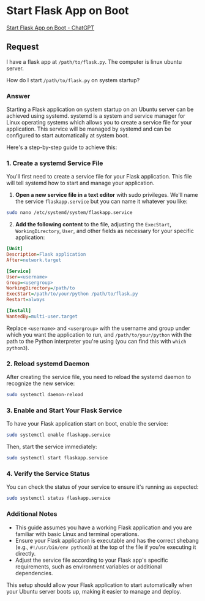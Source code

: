 # Start Flask App on Boot

[Start Flask App on Boot - ChatGPT](https://chat.openai.com/share/ebd2a89d-e33b-47c3-8463-e072ebc186ba)

## Request

I have a flask app at `/path/to/flask.py`. The computer is linux ubuntu server.

How do I start `/path/to/flask.py` on system startup?

### Answer

Starting a Flask application on system startup on an Ubuntu server can be achieved using systemd. systemd is a system and service manager for Linux operating systems which allows you to create a service file for your application. This service will be managed by systemd and can be configured to start automatically at system boot.

Here's a step-by-step guide to achieve this:

### 1. Create a systemd Service File

You'll first need to create a service file for your Flask application. This file will tell systemd how to start and manage your application.

1. **Open a new service file in a text editor** with sudo privileges. We'll name the service `flaskapp.service` but you can name it whatever you like:

```bash
sudo nano /etc/systemd/system/flaskapp.service
```

2. **Add the following content** to the file, adjusting the `ExecStart`, `WorkingDirectory`, `User`, and other fields as necessary for your specific application:

```ini
[Unit]
Description=Flask application
After=network.target

[Service]
User=<username>
Group=<usergroup>
WorkingDirectory=/path/to
ExecStart=/path/to/your/python /path/to/flask.py
Restart=always

[Install]
WantedBy=multi-user.target
```

Replace `<username>` and `<usergroup>` with the username and group under which you want the application to run, and `/path/to/your/python` with the path to the Python interpreter you're using (you can find this with `which python3`).

### 2. Reload systemd Daemon

After creating the service file, you need to reload the systemd daemon to recognize the new service:

```bash
sudo systemctl daemon-reload
```

### 3. Enable and Start Your Flask Service

To have your Flask application start on boot, enable the service:

```bash
sudo systemctl enable flaskapp.service
```

Then, start the service immediately:

```bash
sudo systemctl start flaskapp.service
```

### 4. Verify the Service Status

You can check the status of your service to ensure it's running as expected:

```bash
sudo systemctl status flaskapp.service
```

### Additional Notes

- This guide assumes you have a working Flask application and you are familiar with basic Linux and terminal operations.
- Ensure your Flask application is executable and has the correct shebang (e.g., `#!/usr/bin/env python3`) at the top of the file if you're executing it directly.
- Adjust the service file according to your Flask app's specific requirements, such as environment variables or additional dependencies.

This setup should allow your Flask application to start automatically when your Ubuntu server boots up, making it easier to manage and deploy.
